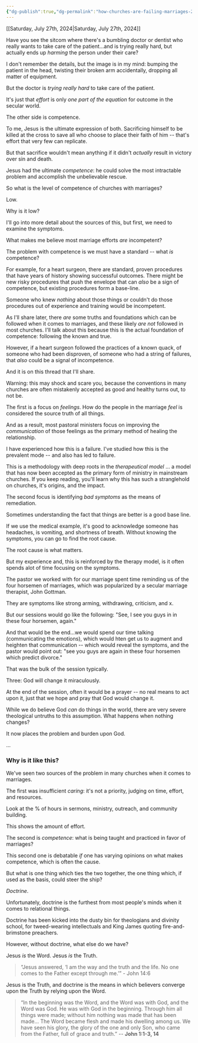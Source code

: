 ```yaml
---
{"dg-publish":true,"dg-permalink":"how-churches-are-failing-marriages-2","permalink":"/how-churches-are-failing-marriages-2/","metatags":{"description":"some description","og:image":"https://example.com/someimage.png","og:title":"How Churches are Failing Marriages","og:description":null,"twitter:card":"summary_large_image","twitter:image":null,"twitter:title":null,"twitter:description":null,"twitter:creator":"@JonahXJeremiah","twitter:site":"@JonahXJeremiah"},"created":"2024-07-27T11:05:48.917-07:00","updated":"2024-07-28T17:53:40.409-07:00"}
---
```



[[Saturday, July 27th, 2024\|Saturday, July 27th, 2024]]

Have you see the sitcom where there's a bumbling doctor or dentist who really wants to take care of the patient...and is trying really hard, but actually ends up *harming* the person under their care?

I don't remember the details, but the image is in my mind: bumping the patient in the head, twisting their broken arm accidentally, dropping all matter of equipment.

But the doctor is *trying really hard* to take care of the patient.

It's just that *effort* is only *one part of the equation* for outcome in the secular world.

The other side is competence.

To me, Jesus is the ultimate expression of both. Sacrificing himself to be killed at the cross to save all who choose to place their faith of him -- that's effort that very few can replicate.

But that sacrifice wouldn't mean anything if it didn't *actually* result in victory over sin and death.

Jesus had the ultimate *competence*: he could solve the most intractable problem and accomplish the unbelievable rescue.

So what is the level of competence of churches with marriages?

Low.  

Why is it low?

I'll go into more detail about the sources of this, but first, we need to examine the symptoms.

What makes me believe most marriage efforts *are* incompetent?

The problem with competence is we must have a standard -- what *is* competence?

For example, for a heart surgeon, there are standard, proven procedures that have years of history showing successful outcomes. There might be new risky procedures that push the envelope that can *also* be a sign of competence, but existing procedures form a base-line.

Someone who knew *nothing* about those things or couldn't do those procedures out of experience and training would be incompetent.

As I'll share later, there *are* some truths and foundations which can be followed when it comes to marriages, and these likely *are not* followed in most churches.  I'll talk about this because this is the actual foundation of competence: following the known and true.

However, if a heart surgeon followed the practices of a known quack, of someone who had been disproven, of someone who had a string of failures, that *also* could be a signal of incompetence.

And it is on this thread that I'll share.

Warning: this may shock and scare you, because the conventions in many churches are often mistakenly accepted as good and healthy turns out, to not be.

The first is a focus on *feelings*.  How do the people in the marriage *feel* is considered the source truth of all things.

And as a result, most pastoral ministers focus on improving the *communication* of those feelings as the primary method of healing the relationship.

I have experienced how this is a failure.  I've studied how this is the prevalent mode -- and also has led to failure.

This is a methodology with deep roots in the *therapeutical model* ... a model that has now been accepted as the primary form of ministry in mainstream churches.  If you keep reading, you'll learn why this has such a stranglehold on churches, it's origins, and the impact.

The second focus is identifying *bad symptoms* as the means of remediation.

Sometimes understanding the fact that things are better is a good base line.

If we use the medical example, it's good to acknowledge someone has headaches, is vomiting, and shortness of breath.  Without knowing the symptoms, you can go to find the root cause.

The root cause is what matters.

But my experience and, this is reinforced by the therapy model, is it often spends alot of time focusing on the symptoms.

The pastor we worked with for our marriage spent time reminding us of the four horsemen of marriages, which was popularized by a secular marriage therapist, John Gottman.

They are symptoms like strong arming, withdrawing, criticism, and x.

But our sessions would go like the following: "See, I see you guys in in these four horsemen, again."

And that would be the end...we would spend our time talking (communicating the emotions), which would hten get us to augment and heighten that communication -- which would reveal the symptoms, and the pastor would point out: "see you guys are again in these four horsemen which predict divorce."

That was the bulk of the session typically.

Three: God will change it miraculously.

At the end of the session, often it would be a prayer -- no real means to act upon it, just that we hope and pray that God would change it.

While we do believe God *can* do things in the world, there are very severe theological untruths to this assumption.  What happens when nothing changes?

It now places the problem and burden upon God.


...

### Why is it like this?
We've seen two sources of the problem in many churches when it comes to marriages.

The first was insufficient *caring*: it's not a priority, judging on time, effort, and resources.

Look at the % of hours in sermons, ministry, outreach, and community building.

This shows the amount of effort.

The second is *competence*: what is being taught and practiced in favor of marriages?

This second one is debatable *if* one has varying opinions on what makes competence, which is often the cause.

But what is one thing which ties the two together, the one thing which, if used as the basis, could steer the ship?

*Doctrine*.

Unfortunately, doctrine is the furthest from most people's minds when it comes to relational things.

Doctrine has been kicked into the dusty bin for theologians and divinity school, for tweed-wearing intellectuals and King James quoting fire-and-brimstone preachers.

However, without doctrine, what else do we have?

Jesus *is* the Word.  Jesus *is* the Truth.

> “Jesus answered, ‘I am the way and the truth and the life. No one comes to the Father except through me.’” - John 14:6

Jesus is the Truth, and doctrine is the means in which believers converge upon the Truth by relying upon the Word.

> “In the beginning was the Word, and the Word was with God, and the Word was God. He was with God in the beginning. Through him all things were made; without him nothing was made that has been made… The Word became flesh and made his dwelling among us. We have seen his glory, the glory of the one and only Son, who came from the Father, full of grace and truth.” -- **John 1:1-3, 14**

